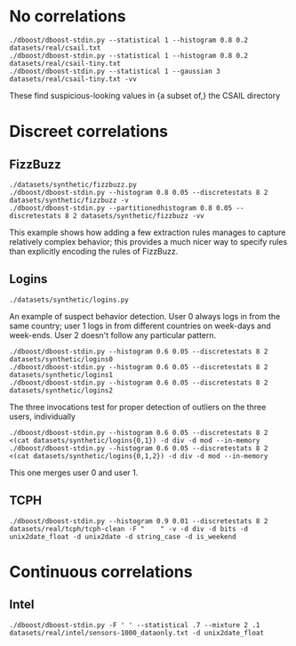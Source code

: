 # No correlations

    ./dboost/dboost-stdin.py --statistical 1 --histogram 0.8 0.2 datasets/real/csail.txt
    ./dboost/dboost-stdin.py --statistical 1 --histogram 0.8 0.2 datasets/real/csail-tiny.txt
    ./dboost/dboost-stdin.py --statistical 1 --gaussian 3 datasets/real/csail-tiny.txt -vv

These find suspicious-looking values in {a subset of,} the CSAIL directory

# Discreet correlations

## FizzBuzz

    ./datasets/synthetic/fizzbuzz.py
    ./dboost/dboost-stdin.py --histogram 0.8 0.05 --discretestats 8 2 datasets/synthetic/fizzbuzz -v
    ./dboost/dboost-stdin.py --partitionedhistogram 0.8 0.05 --discretestats 8 2 datasets/synthetic/fizzbuzz -vv

This example shows how adding a few extraction rules manages to capture relatively complex behavior; this provides a much nicer way to specify rules than explicitly encoding the rules of FizzBuzz.

## Logins

    ./datasets/synthetic/logins.py

An example of suspect behavior detection. User 0 always logs in from the same country; user 1 logs in from different countries on week-days and week-ends. User 2 doesn't follow any particular pattern.

    ./dboost/dboost-stdin.py --histogram 0.6 0.05 --discretestats 8 2 datasets/synthetic/logins0
    ./dboost/dboost-stdin.py --histogram 0.6 0.05 --discretestats 8 2 datasets/synthetic/logins1
    ./dboost/dboost-stdin.py --histogram 0.6 0.05 --discretestats 8 2 datasets/synthetic/logins2

The three invocations test for proper detection of outliers on the three users, individually

    ./dboost/dboost-stdin.py --histogram 0.6 0.05 --discretestats 8 2 <(cat datasets/synthetic/logins{0,1}) -d div -d mod --in-memory
    ./dboost/dboost-stdin.py --histogram 0.6 0.05 --discretestats 8 2 <(cat datasets/synthetic/logins{0,1,2}) -d div -d mod --in-memory

This one merges user 0 and user 1.

## TCPH

    ./dboost/dboost-stdin.py --histogram 0.9 0.01 --discretestats 8 2 datasets/real/tcph/tcph-clean -F "	" -v -d div -d bits -d unix2date_float -d unix2date -d string_case -d is_weekend

# Continuous correlations

## Intel

    ./dboost/dboost-stdin.py -F ' ' --statistical .7 --mixture 2 .1 datasets/real/intel/sensors-1000_dataonly.txt -d unix2date_float
